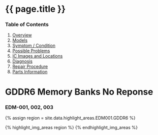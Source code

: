 
# {{ page.title }}

### Table of Contents
1. [Overview](#overview)
2. [Models](#models)
3. [Symptom / Condition](#symptom--condition)
4. [Possible Problems](#possible-problems)
5. [IC Images and Locations](#ic-images-and-locations)
6. [Diagnosis](#diagnosis)
6. [Repair Procedure](#repair-procedure)
6. [Parts Information](#parts-information)

# GDDR6 Memory Banks No Reponse

### EDM-001, 002, 003
{% assign region = site.data.highlight_areas.EDM001.GDDR6 %}

{% highlight_img_areas region %}
{% endhighlight_img_areas %}

